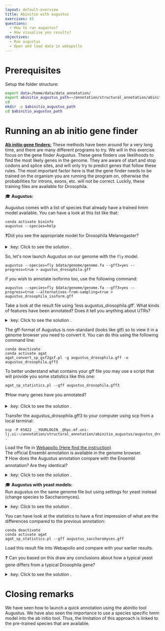 ```yaml
---
layout: default-overview
title: Abinitio with augustus
exercises: 45
questions:
  - How to run augustus?
  - How visualise you results?
objectives:
  - Run augustus
  - Open and load data in webapollo
---
```



# Prerequisites

Setup the folder structure:

```bash
export data=/home/data/data_annotation/
export abinitio_augustus_path=~/annotation/structural_annotation/abinitio_augustus
cd
mkdir -p $abinitio_augustus_path
cd $abinitio_augustus_path
```

# Running an ab initio gene finder

<u><strong>Ab initio gene finders:</strong></u> These methods have been around for a very long time, and there are many different programs to try. We will in this exercise focus on the gene finder Augustus. These gene finders use likelihoods to find the most likely genes in the genome. They are aware of start and stop codons and splice sites, and will only try to predict genes that follow these rules. The most important factor here is that the gene finder needs to be trained on the organism you are running the program on, otherwise the probabilities for introns, exons, etc. will not be correct. Luckily, these training files are available for Drosophila.

:mortar_board: **Augustus:**

Augustus comes with a list of species that already have a trained hmm model available. You can have a look at this list like that:  

```
conda activate bioinfo
augustus --species=help
```

:question:Did you see the appropriate model for Drosophila Melanogaster?
<details>
<summary>:key: Click to see the solution .</summary>
<code>
fly                                      | Drosophila melanogaster
</code>
</details>


So, let's now launch Augustus on our genome with the `fly` model.

```
augustus --species=fly $data/genome/genome.fa --gff3=yes --progress=true > augustus_drosophila.gff
```

if you wish to annotate isoforms too, use the following command:

```
augustus --species=fly $data/genome/genome.fa --gff3=yes --progress=true --alternatives-from-sampling=true > augustus_drosophila_isoform.gff
```

Take a look at the result file using ‘less augustus\_drosophila.gff’. What kinds of features have been annotated? Does it tell you anything about UTRs?

<details>
<summary>:key: Click to see the solution .</summary>
You have annotated genes, transcripts, exons, CDS, introns...<br/>
No UTR for drosophila melanogaster but can do it for other species see [augustus](http://bioinf.uni-greifswald.de/augustus/)
</details>


The gff-format of Augustus is non-standard (looks like gtf) so to view it in a genome browser you need to convert it. You can do this using the following command line:

```
conda deactivate
conda activate agat
agat_convert_sp_gxf2gxf.pl -g augustus_drosophila.gff -o augustus_drosophila.gff3
```
To better understand what contains your gff file you may use a script that will provide you some statistics like this one:
```
agat_sp_statistics.pl --gff augustus_drosophila.gff3
```
:question:How many genes have you annotated?
<details>
<summary>:key: Click to see the solution .</summary>

Compute transcript with isoforms if any <br/>

Number of genes                              60<br/>
Number of transcripts                        60<br/>
Number of mrnas with utr both sides          60<br/>
Number of mrnas with at least one utr        60<br/>
Number of cdss                               60<br/>

</details>


Transfer the augustus\_drosophila.gff3 to your computer using scp from a local terminal:    
```
scp -P 65022 __YOURLOGIN__@hpc.mf.uni-lj.si:~/annotation/structural_annotation/abinitio_augustus/augustus_drosophila.gff3 .  
```
Load the file in [Webapollo (Here find the instruction)](webapollo_usage)
<br/>The official Ensembl annotation is available in the genome browser.  
:question: How does the Augustus annotation compare with the Ensembl annotation? Are they identical?

<details>
<summary>:key: Click to see the solution .</summary>
No they are not!<br/>
You can notice that augustus has less genes than Ensembl and also that often genes from augustus are longer and contain several genes from Ensembl, this shows the importance of manual curation and having external evidence for annotation.
</details>

:mortar_board: **Augustus with yeast models:**  
Run augustus on the same genome file but using settings for yeast instead (change species to Saccharomyces).

<details>
<summary>:key: Click to see the solution .</summary>
<pre class="code">
<code>conda deactivate</code>
<code>conda activate bioinfo</code>
<code>augustus --species=saccharomyces $data/genome/genome.fa --gff3=on > augustus_saccharomyces.gff</code>
</pre>
</details>

You can have look at the statistics to have a first impression of what are the differences compared to the previous annotation:
```
conda deactivate
conda activate agat
agat_sp_statistics.pl --gff augustus_saccharomyces.gff
```

Load this result file into Webapollo and compare with your earlier results.  

:question: Can you based on this draw any conclusions about how a typical yeast gene differs from a typical Drosophila gene?

<details>
<summary>:key: Click to see the solution .</summary>
You can see that yeast genes are smaller, often one exon genes, if they have several exons the introns are smaller than for drosophila.
</details>

# Closing remarks

We have seen how to launch a quick annotation using the abinitio tool Augustus.
We have also seen the importance to use a species specific hmm model into the ab initio tool. Thus, the limitation of this approach is linked to the pre-trained species that are available.
